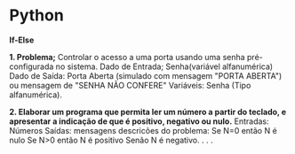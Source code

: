 # Python

**If-Else**

**1. Problema;** Controlar o acesso a uma porta usando uma senha pré-configurada no sistema.
Dado de Entrada; Senha(variável alfanumérica)
Dado de Saída: Porta Aberta (simulado com mensagem "PORTA ABERTA") ou mensagem de "SENHA NÃO CONFERE"
Variáveis: Senha (Tipo alfanumérica).

**2. Elaborar um programa que permita ler um número a partir do teclado, e apresentar a indicação de que é positivo, negativo ou nulo.**
Entradas: Números
Saídas: mensagens descricões do problema:
Se N=0 então N é nulo
Se N>0 então N é positivo
Senão N é negativo.
.
.
.

